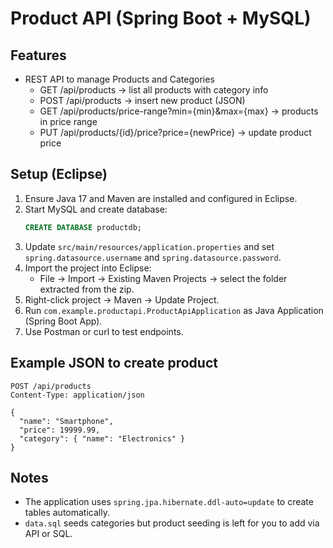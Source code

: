 # Product API (Spring Boot + MySQL)

## Features
- REST API to manage Products and Categories
  - GET /api/products -> list all products with category info
  - POST /api/products -> insert new product (JSON)
  - GET /api/products/price-range?min={min}&max={max} -> products in price range
  - PUT /api/products/{id}/price?price={newPrice} -> update product price

## Setup (Eclipse)
1. Ensure Java 17 and Maven are installed and configured in Eclipse.
2. Start MySQL and create database:
   ```sql
   CREATE DATABASE productdb;
   ```
3. Update `src/main/resources/application.properties` and set `spring.datasource.username` and `spring.datasource.password`.
4. Import the project into Eclipse:
   - File -> Import -> Existing Maven Projects -> select the folder extracted from the zip.
5. Right-click project -> Maven -> Update Project.
6. Run `com.example.productapi.ProductApiApplication` as Java Application (Spring Boot App).
7. Use Postman or curl to test endpoints.

## Example JSON to create product
```
POST /api/products
Content-Type: application/json

{
  "name": "Smartphone",
  "price": 19999.99,
  "category": { "name": "Electronics" }
}
```

## Notes
- The application uses `spring.jpa.hibernate.ddl-auto=update` to create tables automatically.
- `data.sql` seeds categories but product seeding is left for you to add via API or SQL.
